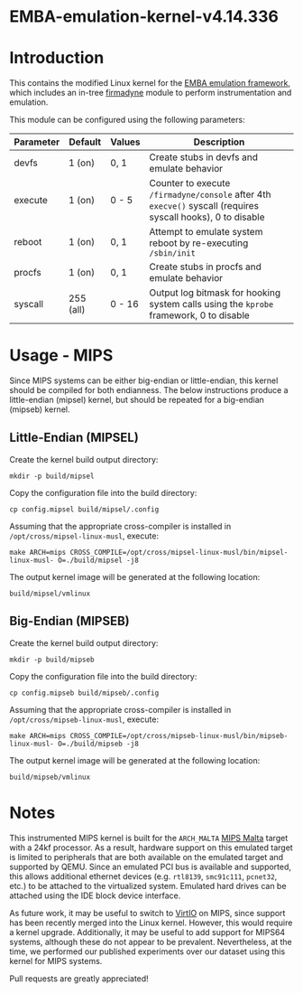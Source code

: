 # EMBA-emulation-kernel-v4.14.336

Introduction
============

This contains the modified Linux kernel for the [EMBA emulation framework](https://github.com/e-m-b-a/emba/wiki/System-emulation), which includes an in-tree [firmadyne](https://github.com/firmadyne/firmadyne) module to perform instrumentation and emulation.

This module can be configured using the following parameters:

| Parameter | Default   | Values | Description |
| --------- | --------- | ------ | ----------- |
| devfs     | 1 (on)    | 0, 1   | Create stubs in devfs and emulate behavior |
| execute   | 1 (on)    | 0 - 5  | Counter to execute `/firmadyne/console` after 4th `execve()` syscall (requires syscall hooks), 0 to disable |
| reboot    | 1 (on)    | 0, 1   | Attempt to emulate system reboot by re-executing `/sbin/init` |
| procfs    | 1 (on)    | 0, 1   | Create stubs in procfs and emulate behavior |
| syscall   | 255 (all) | 0 - 16 | Output log bitmask for hooking system calls using the `kprobe` framework, 0 to disable |

Usage - MIPS
============

Since MIPS systems can be either big-endian or little-endian, this kernel should be compiled for both endianness. The below instructions produce a little-endian (mipsel) kernel, but should be repeated for a big-endian (mipseb) kernel.

Little-Endian (MIPSEL)
----------------------

Create the kernel build output directory:

`mkdir -p build/mipsel`

Copy the configuration file into the build directory:

`cp config.mipsel build/mipsel/.config`

Assuming that the appropriate cross-compiler is installed in `/opt/cross/mipsel-linux-musl`, execute:

`make ARCH=mips CROSS_COMPILE=/opt/cross/mipsel-linux-musl/bin/mipsel-linux-musl- O=./build/mipsel -j8`

The output kernel image will be generated at the following location:

`build/mipsel/vmlinux`

Big-Endian (MIPSEB)
-------------------

Create the kernel build output directory:

`mkdir -p build/mipseb`

Copy the configuration file into the build directory:

`cp config.mipseb build/mipseb/.config`

Assuming that the appropriate cross-compiler is installed in `/opt/cross/mipseb-linux-musl`, execute:

`make ARCH=mips CROSS_COMPILE=/opt/cross/mipseb-linux-musl/bin/mipseb-linux-musl- O=./build/mipseb -j8`

The output kernel image will be generated at the following location:

`build/mipseb/vmlinux`

Notes
=====

This instrumented MIPS kernel is built for the `ARCH_MALTA`
[MIPS Malta](http://wiki.qemu.org/download/qemu-doc.html#MIPS-System-emulator)
target with a 24kf processor. As a result, hardware support on this
emulated target is limited to peripherals that are both available on the
emulated target and supported by QEMU. Since an emulated PCI bus is available
and supported, this allows additional ethernet devices (e.g. `rtl8139`, 
`smc91c111`, `pcnet32`, etc.) to be attached to the virtualized system. 
Emulated hard drives can be attached using the IDE block device interface.

As future work, it may be useful to switch to
[VirtIO](http://wiki.libvirt.org/page/Virtio) on MIPS, since support has been
recently merged into the Linux kernel. However, this would require a kernel
upgrade. Additionally, it may be useful to add support for MIPS64 systems,
although these do not appear to be prevalent. Nevertheless, at the time, we
performed our published experiments over our dataset using this kernel for
MIPS systems.

Pull requests are greatly appreciated!

